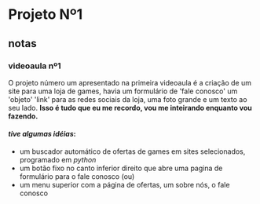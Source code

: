 # Projeto Nº1
## notas
### videoaula nº1
O projeto número um apresentado na primeira videoaula é a criação de um site para uma loja de games,
havia um formulário de 'fale conosco' um 'objeto' 'link' para as redes sociais da loja, uma foto grande
e um texto ao seu lado.
**Isso é tudo que eu me recordo, vou me inteirando enquanto vou fazendo.**
#### *tive algumas idéias*:
- um buscador automático de ofertas de games em sites selecionados, programado em _python_
- um botão fixo no canto inferior direito que abre uma pagina de formulário para o fale conosco (ou)
- um menu superior com a página de ofertas, um sobre nós, o fale conosco